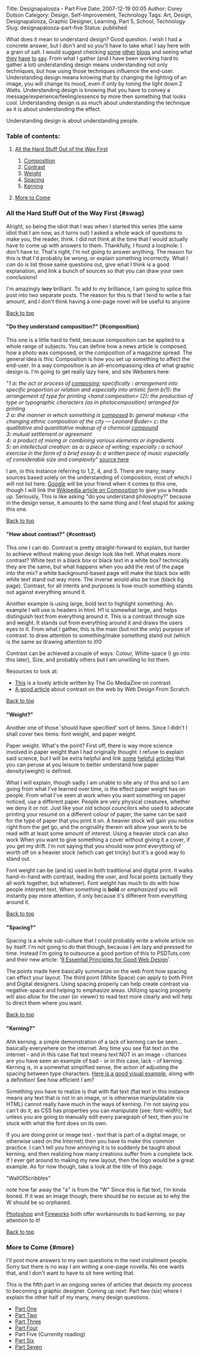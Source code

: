 Title: Designapalooza - Part Five
Date: 2007-12-19 00:05
Author: Corey Dutson
Category: Design, Self-Improvement, Technology
Tags: Art, Design, Designapalooza, Graphic Designer, Learning, Part 5, School, Technology
Slug: designapalooza-part-five
Status: published

What does it mean to understand design? Good question. I wish I had a
concrete answer, but I don't and so you'll have to take what I say here
with a grain of salt. I would suggest checking
[some](http://www.graphicdesignblog.co.uk/ "Graphic design blog")
[other](http://blogs.graphicdesignforum.com/ "Graphic Design Forum Blogs")
[blogs](http://www.hellyeahdude.com/ "Hell Yeah Dude!") and seeing what
[they](http://www.younggogetter.com/ "Young Go Getter")
[have](http://www.subtraction.com/ "Subtraction")
[to](http://ilovetypography.com/ "I Love Typography")
[say](http://www.smashingmagazine.com/ "Smashing Magazine"). From what I
gather (and I have been working hard to gather a lot) understanding
design means understanding not only techniques, but how using those
techniques influence the end-user. Understanding design means knowing
that by changing the lighting of an image, you will change its mood,
even if only by toning the light down 2 Watts. Understanding design is
knowing that you have to convey a message/experience/feeling/essence by
more then something that looks cool. Understanding design is as much
about understanding the technique as it is about understanding the
effect.

Understanding design is about understanding people.

### Table of contents:

1.  [All the Hard Stuff Out of the Way First](#swag)
    1.  [Composition](#composition)
    2.  [Contrast](#contrast)
    3.  [Weight](#weight)
    4.  [Spacing](#spacing)
    5.  [Kerning](#kerning)

2.  [More to Come](#more)

### All the Hard Stuff Out of the Way First {#swag}

Alright, so being the idiot that I was when I started this series (the
same idiot that I am now, as it turns out) I asked a whole wack of
questions to make you, the reader, think. I did not think at the time
that I would actually have to come up with answers to them. Thankfully,
I found a loophole: I don't have to. That's right, I'm not going to
answer anything. The reason for this is that I'd probably be wrong, or
explain something incorrectly. What I *can* do is list those same
questions out, give what I think is a good explanation, and link a bunch
of sources so that you can draw your own conclusions!

I'm amazingly <span style="text-decoration: line-through;">lazy</span>
brilliant. To add to my brilliance, I am going to splice this post into
two separate posts. The reason for this is that I tend to write a fair
amount, and I don't think having a one-page novel will be useful to
anyone

[Back to top](#toc)

#### "Do they understand composition?" {#composition}

This one is a little hard to field, because composition can be applied
to a whole range of subjects. You can define how a news article is
composed, how a photo was composed, or the composition of a magazine
spread. The general idea is this: Composition is how you set up
something to affect the end-user. In a way composition is an
all-encompassing idea of what graphic design is. I'm going to get really
lazy here, and site Websters here:

"<span class="sense_break">*<span class="sense_label start">1
a</span><span class="sense_content">**:** the act or process of
[composing](http://www.m-w.com/dictionary/composing);
*specifically*</span> <span class="sense_content">**:** arrangement into
specific proportion or relation and especially into artistic form</span>
<span class="sense_label">b</span><span><span
class="sense_label subsense">(1)</span></span><span
class="sense_content">**:** the arrangement of type for printing <span
class="vi">&lt;hand *composition*&gt;</span></span> <span><span
class="sense_label subsense">(2)</span></span><span
class="sense_content">**:** the production of type or typographic
characters (as in photocomposition) arranged for printing  
</span>*<span class="sense_break">*<span class="sense_label start">2
a</span><span class="sense_content">**:** the manner in which something
is [composed](http://www.m-w.com/dictionary/composed)</span> <span
class="sense_label">b</span><span class="sense_content">**:** general
makeup <span class="vi">&lt;the changing ethnic *composition* of the
city — Leonard Buder&gt;</span></span> <span
class="sense_label">c</span><span class="sense_content">**:** the
qualitative and quantitative makeup of a chemical
[compound](http://www.m-w.com/dictionary/compound)</span>*<span
class="sense_break">*<span class="sense_label start">  
3</span><span class="sense_content">**:** mutual settlement or
agreement</span>*<span class="sense_break">*<span
class="sense_label start">  
4</span><span class="sense_content">**:** a product of mixing or
combining various elements or ingredients</span>*<span
class="sense_break">*<span class="sense_label start">  
5</span><span class="sense_content">**:** an intellectual creation:
as</span> <span class="sense_label">a</span><span
class="sense_content">**:** a piece of writing; *especially*</span>
<span class="sense_content">**:** a school exercise in the form of a
brief essay</span> <span class="sense_label">b</span>*<span
class="sense_content">***:** a written piece of music especially of
considerable size and
complexity*"</span></span></span></span></span></span> [source
here](http://www.m-w.com/dictionary/composition "Websters Dictionary")

I am, in this instance referring to 1,2, 4, and 5. There are many, many
sources based solely on the understanding of composition, most of which
I will not list here. [Google](http://www.google.com "Google") will be
your friend when it comes to this one, though I will link the [Wikipedia
article on
Composition](http://en.wikipedia.org/wiki/Composition_(visual_arts) "Wikipedia")
to give you a heads up. Seriously, This is like asking "do you
understand philosophy?" because in the design sense, it amounts to the
same thing and I feel stupid for asking this one.

[Back to top](#toc)

#### "How about contrast?" {#contrast}

This one I can do. Contrast is pretty straight-forward to explain, but
harder to achieve without making your design look like hell. What makes
more contrast? White text in a black box or black text in a white box?
technically they are the same, but what happens when you add the rest of
the page into the mix? a white background-based page will make the black
box with white text stand out way more. The inverse would also be true
(black bg page). Contrast, for all intents and purposes is how much
something stands out against everything around it.

Another example is using large, bold text to highlight something. An
example I will use is headers in html. H1 is somewhat large, and helps
distinguish text from everything around it. This is a contrast through
size and weight. It stands out from everything around it and draws the
users eyes to it. From what I gather, this is the main (but not the
only) purpose of contrast: to draw attention to something/make something
stand out (which is the same as drawing attention to it!0

Contrast can be achieved a couple of ways: Colour, White-space (I go
into this later), Size, and probably others but I am unwilling to list
them.

Resources to look at:

-   [This](http://www.gomediazine.com/design-tip/rule-three-contrast-contrast-contrast/ "The Go MediaZine: Contrast")
    is a lovely article written by The Go MediaZine on contrast.
-   [A good
    article](http://www.webdesignfromscratch.com/contrast.cfm "Web Design From Scratch: Contrast")
    about contrast on the web by Web Design From Scratch.

[Back to top](#toc)  
<!--adsense-->

#### "Weight?"

Another one of those 'should have specified' sort of items. Since I
didn't I shall cover two items: font weight, and paper weight.

Paper weight. What's the point? First off, there is way more science
involved in paper weight than I had originally thought. I refuse to
explain said science, but I will be extra helpful and link
[some](http://www.paper-paper.com/weight.html "Paper-paper")
[helpful](http://en.wikipedia.org/wiki/Paper_size "Wikipedia")
[articles](http://en.wikipedia.org/wiki/Paper_density "Wikipedia") that
you can peruse at you leisure to better understand how paper
density(weight) is defined.

What I will explain, though sadly I am unable to site any of this and so
I am going from what I've learned over time, is the effect paper weight
has on people. From what I've seen at work when you want something on
paper noticed, use a different paper. People are very physical
creatures, whether we deny it or not. Just like your old school
councilors who used to advocate printing your resumé on a different
colour of paper, the same can be said for the type of paper that you
print it on. A heavier stock will gain you notice right from the get go,
and the originality therein will allow your work to be read with at
least some amount of interest. Using a heavier stock can also work When
you want to give something a cover without giving it a cover, if you get
my drift. I'm not saying that you should now print everything of worth
off on a heavier stock (which can get tricky) but it's a good way to
stand out.

Font weight can be (and is) used in both traditional and digital print.
It walks hand-in-hand with contrast, leading the user, and focal points
(actually they all work together, but whatever). Font weight has much to
do with how people interpret text. When something is **bold** or
*emphasized* you will instantly pay more attention, if only because it's
different from everything around it.

[Back to top](#toc)

#### "Spacing?"

Spacing is a whole sub-culture that I could probably write a whole
article on by itself. I'm not going to do that though, because I am lazy
and pressed for time. Instead I'm going to outsource a good portion of
this to PSDTuts.com and their new article: '[9 Essential Principles for
Good Web
Design](http://psdtuts.com/designing-tutorials/9-essential-principles-for-good-web-design/ "PSDTuts.com")'.

The points made here basically summarize on the web front how spacing
can effect your layout. The third point (White Space) can apply to both
Print and Digital designers. Using spacing properly can help create
contrast via negative-space and helping to emphasize areas. Utilizing
spacing properly will also allow for the user (or viewer) to read text
more clearly and will help to direct them where you want.[](#toc)

[Back to top](#toc)

#### "Kerning?"

Ahh kerning. a simple demonstration of a lack of kerning can be seen...
basically everywhere on the internet. Any time you see flat text on the
internet - and in this case flat text means text NOT in an image -
chances are you have seen an example of bad - or in this case, lack - of
kerning. Kerning is, in a somewhat simplified sense, the action of
adjusting the spacing between type characters. [Here is a good visual
example](http://www.webopedia.com/TERM/k/kerning.htm "What is kerning?"),
along with a definition! See how efficient I am?

Something you have to realize is that with flat text (flat text in this
instance means any text that is not in an image, or is otherwise
manipulatable via HTML) cannot really have much in the ways of kerning.
I'm not saying you can't do it, as CSS has properties you can manipulate
(see: font-width); but unless you are going to manually edit every
paragraph of text, then you're stuck with what the font does on its own.

If you are doing print or image text - text that is part of a digital
image, or otherwise used on the Internet) then you have to make this
common practice. I can't tell you how annoying it is to suddenly be
taught about kerning, and then realizing how many creations suffer from
a complete lack. If I ever get around to making my new layout, then the
logo would be a great example. As for now though, take a look at the
title of this page.

"WallOfScribbles"

note how far away the "a" is from the "W" Since this is flat text, I'm
kinda boned. If it was an image though, there should be no excuse as to
why the W should be so orphaned.

[Photoshop](http://www.lyzrdstomp.com/tutorial_kerning/ "Photoshop Kerning")
and
[Fireworks](http://www.communitymx.com/content/article.cfm?page=2&cid=63B17 "Fireworks and Illustrator Kerning")
both offer workarounds to bad kerning, so pay attention to it!

[Back to top](#toc)

### More to Come {#more}

I'll post more answers to my own questions in the next installment
people. Sorry but there is no way I am writing a one-page novella. No
one wants that, and I don't want to have to sit here writing that.

[](#toc)This is the fifth part in an ongoing series of articles that
depicts my process to becoming a graphic designer. Coming up next: Part
two (six) where I explain the other half of my many, many design
questions.

-   [Part
    One](http://www.wallofscribbles.com/2007/11/21/designapalooza-part-one/ "Designapalooza - Part One")
-   [Part
    Two](http://www.wallofscribbles.com/2007/11/23/designapalooza-part-two/ "Part Two")
-   [Part
    Three](/2007/11/26/designapalooza-part-three/ "Designapalooza - Part Three")
-   [Part
    Four](/2007/12/03/designapalooza-part-four/ "Designapalooza - Part Four")
-   Part Five (Currently reading)
-   [Part
    Six](/2008/01/16/designapalooza-part-six/ "Designapalooza - Part Six")
-   [Part
    Seven](/2008/06/05/designapalooza-part-seven "Designapalooza - Part Seven")

